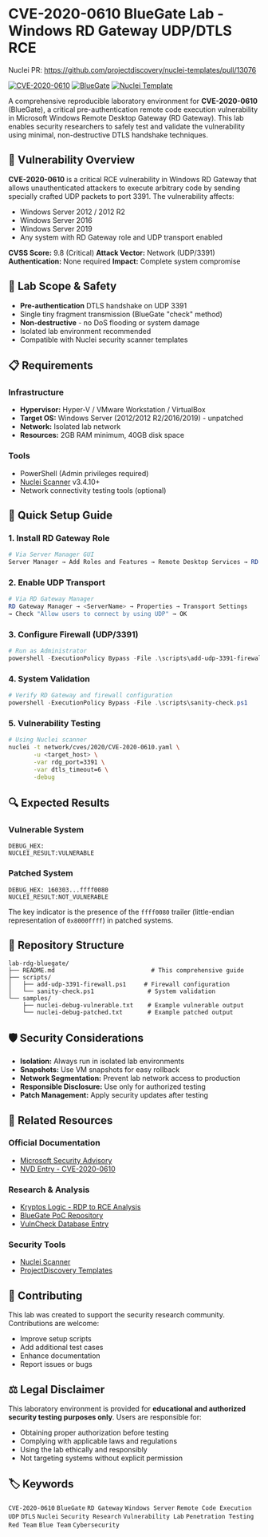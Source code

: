 # CVE-2020-0610 BlueGate Lab - Windows RD Gateway UDP/DTLS RCE

Nuclei PR: https://github.com/projectdiscovery/nuclei-templates/pull/13076

[![CVE-2020-0610](https://img.shields.io/badge/CVE--2020--0610-Critical-red)](https://nvd.nist.gov/vuln/detail/CVE-2020-0610)
[![BlueGate](https://img.shields.io/badge/BlueGate-PoC-orange)](https://gitlab.com/ind3p3nd3nt/BlueGate)
[![Nuclei Template](https://img.shields.io/badge/Nuclei-Template-blue)](https://github.com/projectdiscovery/nuclei-templates)

A comprehensive reproducible laboratory environment for **CVE-2020-0610** (BlueGate), a critical pre-authentication remote code execution vulnerability in Microsoft Windows Remote Desktop Gateway (RD Gateway). This lab enables security researchers to safely test and validate the vulnerability using minimal, non-destructive DTLS handshake techniques.

## 🎯 Vulnerability Overview

**CVE-2020-0610** is a critical RCE vulnerability in Windows RD Gateway that allows unauthenticated attackers to execute arbitrary code by sending specially crafted UDP packets to port 3391. The vulnerability affects:

- Windows Server 2012 / 2012 R2
- Windows Server 2016
- Windows Server 2019
- Any system with RD Gateway role and UDP transport enabled

**CVSS Score:** 9.8 (Critical)
**Attack Vector:** Network (UDP/3391)
**Authentication:** None required
**Impact:** Complete system compromise

## 🔬 Lab Scope & Safety

- **Pre-authentication** DTLS handshake on UDP 3391
- Single tiny fragment transmission (BlueGate "check" method)
- **Non-destructive** - no DoS flooding or system damage
- Isolated lab environment recommended
- Compatible with Nuclei security scanner templates

## 📋 Requirements

### Infrastructure

- **Hypervisor:** Hyper-V / VMware Workstation / VirtualBox
- **Target OS:** Windows Server (2012/2012 R2/2016/2019) - unpatched
- **Network:** Isolated lab network
- **Resources:** 2GB RAM minimum, 40GB disk space

### Tools

- PowerShell (Admin privileges required)
- [Nuclei Scanner](https://github.com/projectdiscovery/nuclei) v3.4.10+
- Network connectivity testing tools (optional)

## 🚀 Quick Setup Guide

### 1. Install RD Gateway Role

```powershell
# Via Server Manager GUI
Server Manager → Add Roles and Features → Remote Desktop Services → RD Gateway
```

### 2. Enable UDP Transport

```powershell
# Via RD Gateway Manager
RD Gateway Manager → <ServerName> → Properties → Transport Settings
→ Check "Allow users to connect by using UDP" → OK
```

### 3. Configure Firewall (UDP/3391)

```powershell
# Run as Administrator
powershell -ExecutionPolicy Bypass -File .\scripts\add-udp-3391-firewall.ps1
```

### 4. System Validation

```powershell
# Verify RD Gateway and firewall configuration
powershell -ExecutionPolicy Bypass -File .\scripts\sanity-check.ps1
```

### 5. Vulnerability Testing

```bash
# Using Nuclei scanner
nuclei -t network/cves/2020/CVE-2020-0610.yaml \
       -u <target_host> \
       -var rdg_port=3391 \
       -var dtls_timeout=6 \
       -debug
```

## 🔍 Expected Results

### Vulnerable System

```
DEBUG_HEX:
NUCLEI_RESULT:VULNERABLE
```

### Patched System

```
DEBUG_HEX: 160303...ffff0080
NUCLEI_RESULT:NOT_VULNERABLE
```

The key indicator is the presence of the `ffff0080` trailer (little-endian representation of `0x8000ffff`) in patched systems.

## 📁 Repository Structure

```
lab-rdg-bluegate/
├── README.md                           # This comprehensive guide
├── scripts/
│   ├── add-udp-3391-firewall.ps1     # Firewall configuration
│   └── sanity-check.ps1               # System validation
└── samples/
    ├── nuclei-debug-vulnerable.txt    # Example vulnerable output
    └── nuclei-debug-patched.txt       # Example patched output
```

## 🛡️ Security Considerations

- **Isolation:** Always run in isolated lab environments
- **Snapshots:** Use VM snapshots for easy rollback
- **Network Segmentation:** Prevent lab network access to production
- **Responsible Disclosure:** Use only for authorized testing
- **Patch Management:** Apply security updates after testing

## 🔗 Related Resources

### Official Documentation

- [Microsoft Security Advisory](https://msrc.microsoft.com/update-guide/vulnerability/CVE-2020-0610)
- [NVD Entry - CVE-2020-0610](https://nvd.nist.gov/vuln/detail/CVE-2020-0610)

### Research & Analysis

- [Kryptos Logic - RDP to RCE Analysis](https://www.kryptoslogic.com/blog/2020/01/rdp-to-rce-when-fragmentation-goes-wrong/)
- [BlueGate PoC Repository](https://gitlab.com/ind3p3nd3nt/BlueGate)
- [VulnCheck Database Entry](https://vulncheck.com/xdb/3a3f10478ff3)

### Security Tools

- [Nuclei Scanner](https://github.com/projectdiscovery/nuclei)
- [ProjectDiscovery Templates](https://github.com/projectdiscovery/nuclei-templates)

## 🤝 Contributing

This lab was created to support the security research community. Contributions are welcome:

- Improve setup scripts
- Add additional test cases
- Enhance documentation
- Report issues or bugs

## ⚖️ Legal Disclaimer

This laboratory environment is provided for **educational and authorized security testing purposes only**. Users are responsible for:

- Obtaining proper authorization before testing
- Complying with applicable laws and regulations
- Using the lab ethically and responsibly
- Not targeting systems without explicit permission

## 🏷️ Keywords

`CVE-2020-0610` `BlueGate` `RD Gateway` `Windows Server` `Remote Code Execution` `UDP` `DTLS` `Nuclei` `Security Research` `Vulnerability Lab` `Penetration Testing` `Red Team` `Blue Team` `Cybersecurity`
